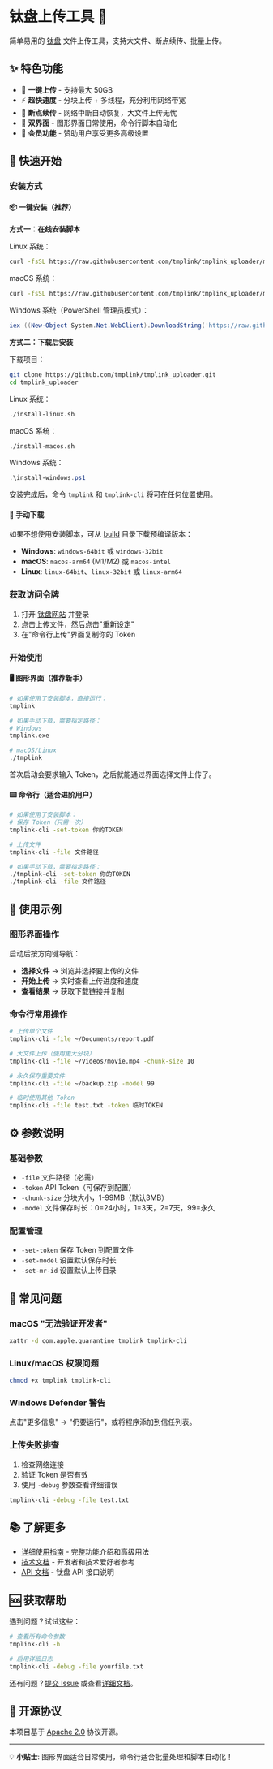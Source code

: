# 钛盘上传工具 🚀

简单易用的 [钛盘](https://tmp.link/) 文件上传工具，支持大文件、断点续传、批量上传。

## ✨ 特色功能

- 🎯 **一键上传** - 支持最大 50GB
- ⚡ **超快速度** - 分块上传 + 多线程，充分利用网络带宽
- 🔄 **断点续传** - 网络中断自动恢复，大文件上传无忧
- 📱 **双界面** - 图形界面日常使用，命令行脚本自动化
- 💎 **会员功能** - 赞助用户享受更多高级设置

## 🚀 快速开始

### 安装方式

#### 📦 一键安装（推荐）

**方式一：在线安装脚本**

Linux 系统：
```bash
curl -fsSL https://raw.githubusercontent.com/tmplink/tmplink_uploader/main/install.sh | bash
```

macOS 系统：
```bash
curl -fsSL https://raw.githubusercontent.com/tmplink/tmplink_uploader/main/install.sh | bash
```

Windows 系统（PowerShell 管理员模式）：
```powershell
iex ((New-Object System.Net.WebClient).DownloadString('https://raw.githubusercontent.com/tmplink/tmplink_uploader/main/install.ps1'))
```

**方式二：下载后安装**

下载项目：
```bash
git clone https://github.com/tmplink/tmplink_uploader.git
cd tmplink_uploader
```

Linux 系统：
```bash
./install-linux.sh
```

macOS 系统：
```bash
./install-macos.sh
```

Windows 系统：
```powershell
.\install-windows.ps1
```

安装完成后，命令 `tmplink` 和 `tmplink-cli` 将可在任何位置使用。

#### 💾 手动下载

如果不想使用安装脚本，可从 [build](build/) 目录下载预编译版本：

- **Windows**: `windows-64bit` 或 `windows-32bit`
- **macOS**: `macos-arm64` (M1/M2) 或 `macos-intel`
- **Linux**: `linux-64bit`、`linux-32bit` 或 `linux-arm64`

### 获取访问令牌

1. 打开 [钛盘网站](https://tmp.link/) 并登录
2. 点击上传文件，然后点击"重新设定"
3. 在"命令行上传"界面复制你的 Token

### 开始使用

#### 🖥️ 图形界面（推荐新手）

```bash
# 如果使用了安装脚本，直接运行：
tmplink

# 如果手动下载，需要指定路径：
# Windows
tmplink.exe

# macOS/Linux
./tmplink
```

首次启动会要求输入 Token，之后就能通过界面选择文件上传了。

#### ⌨️ 命令行（适合进阶用户）

```bash
# 如果使用了安装脚本：
# 保存 Token（只需一次）
tmplink-cli -set-token 你的TOKEN

# 上传文件
tmplink-cli -file 文件路径

# 如果手动下载，需要指定路径：
./tmplink-cli -set-token 你的TOKEN
./tmplink-cli -file 文件路径
```

## 📖 使用示例

### 图形界面操作

启动后按方向键导航：
- **选择文件** → 浏览并选择要上传的文件
- **开始上传** → 实时查看上传进度和速度
- **查看结果** → 获取下载链接并复制

### 命令行常用操作

```bash
# 上传单个文件
tmplink-cli -file ~/Documents/report.pdf

# 大文件上传（使用更大分块）
tmplink-cli -file ~/Videos/movie.mp4 -chunk-size 10

# 永久保存重要文件
tmplink-cli -file ~/backup.zip -model 99

# 临时使用其他 Token
tmplink-cli -file test.txt -token 临时TOKEN
```

## ⚙️ 参数说明

### 基础参数
- `-file` 文件路径（必需）
- `-token` API Token（可保存到配置）
- `-chunk-size` 分块大小，1-99MB（默认3MB）
- `-model` 文件保存时长：0=24小时，1=3天，2=7天，99=永久

### 配置管理
- `-set-token` 保存 Token 到配置文件
- `-set-model` 设置默认保存时长  
- `-set-mr-id` 设置默认上传目录

## 🔧 常见问题

### macOS "无法验证开发者"
```bash
xattr -d com.apple.quarantine tmplink tmplink-cli
```

### Linux/macOS 权限问题
```bash
chmod +x tmplink tmplink-cli
```

### Windows Defender 警告
点击"更多信息" → "仍要运行"，或将程序添加到信任列表。

### 上传失败排查
1. 检查网络连接
2. 验证 Token 是否有效
3. 使用 `-debug` 参数查看详细错误

```bash
tmplink-cli -debug -file test.txt
```

## 📚 了解更多

- [详细使用指南](docs/usage.md) - 完整功能介绍和高级用法
- [技术文档](docs/technical.md) - 开发者和技术爱好者参考
- [API 文档](docs/api.md) - 钛盘 API 接口说明

## 🆘 获取帮助

遇到问题？试试这些：

```bash
# 查看所有命令参数
tmplink-cli -h

# 启用详细日志
tmplink-cli -debug -file yourfile.txt
```

还有问题？[提交 Issue](https://github.com/tmplink/tmplink_uploader/issues) 或查看[详细文档](docs/)。

## 📄 开源协议

本项目基于 [Apache 2.0](LICENSE) 协议开源。

---

💡 **小贴士**: 图形界面适合日常使用，命令行适合批量处理和脚本自动化！
